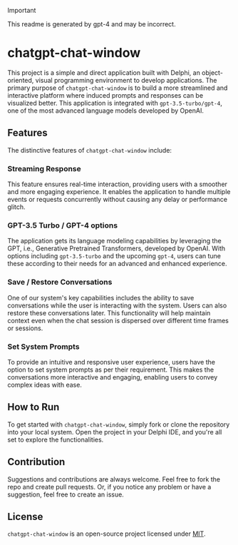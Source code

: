 > [!IMPORTANT]
> This readme is generated by gpt-4 and may be incorrect.


# chatgpt-chat-window
This project is a simple and direct application built with Delphi, an object-oriented, visual programming environment to develop applications. The primary purpose of `chatgpt-chat-window` is to build a more streamlined and interactive platform where induced prompts and responses can be visualized better. This application is integrated with `gpt-3.5-turbo/gpt-4`, one of the most advanced language models developed by OpenAI.

## Features
The distinctive features of `chatgpt-chat-window` include:

### Streaming Response
This feature ensures real-time interaction, providing users with a smoother and more engaging experience. It enables the application to handle multiple events or requests concurrently without causing any delay or performance glitch. 

### GPT-3.5 Turbo / GPT-4 options
The application gets its language modeling capabilities by leveraging the GPT, i.e., Generative Pretrained Transformers, developed by OpenAI. With options including `gpt-3.5-turbo` and the upcoming `gpt-4`, users can tune these according to their needs for an advanced and enhanced experience.

### Save / Restore Conversations
One of our system's key capabilities includes the ability to save conversations while the user is interacting with the system. Users can also restore these conversations later. This functionality will help maintain context even when the chat session is dispersed over different time frames or sessions.

### Set System Prompts
To provide an intuitive and responsive user experience, users have the option to set system prompts as per their requirement. This makes the conversations more interactive and engaging, enabling users to convey complex ideas with ease.

## How to Run
To get started with `chatgpt-chat-window`, simply fork or clone the repository into your local system. Open the project in your Delphi IDE, and you're all set to explore the functionalities.

## Contribution
Suggestions and contributions are always welcome. Feel free to fork the repo and create pull requests. Or, if you notice any problem or have a suggestion, feel free to create an issue.

## License
`chatgpt-chat-window` is an open-source project licensed under [MIT](https://github.com/{yourusername}/chatgpt-chat-window/blob/main/LICENSE).
